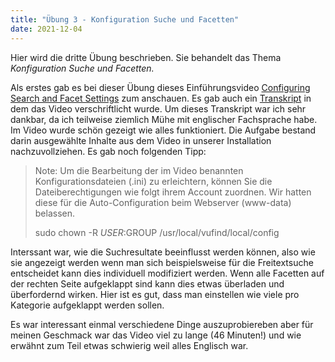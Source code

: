 ```yaml
---
title: "Übung 3 - Konfiguration Suche und Facetten"
date: 2021-12-04
---
```


Hier wird die dritte Übung beschrieben. Sie behandelt das Thema *Konfiguration Suche und Facetten.*

Als erstes gab es bei dieser Übung dieses Einführungsvideo [Configuring Search and Facet Settings](https://www.youtube.com/watch?v=qFbW8u9UQyM&list=PL5_8_wT3JpgE5rv38PwE2ulKlgzBY389y&index=5) zum anschauen. Es gab auch ein [Transkript](https://vufind.org/wiki/videos:configuring_search_and_facet_settings) in dem das Video verschriftlicht wurde. Um dieses Transkript war ich sehr dankbar, da ich teilweise ziemlich Mühe mit englischer Fachsprache habe. Im Video wurde schön gezeigt wie alles funktioniert. 
Die Aufgabe bestand darin ausgewählte Inhalte aus dem Video in unserer Installation nachzuvollziehen. Es gab noch folgenden Tipp:

>Note:
>Um die Bearbeitung der im Video benannten Konfigurationsdateien (.ini) zu erleichtern, können Sie die Dateiberechtigungen wie folgt ihrem Account zuordnen.
>Wir hatten diese für die Auto-Configuration beim Webserver (www-data) belassen.
>
>sudo chown -R $USER:$GROUP /usr/local/vufind/local/config

Interssant war, wie die Suchresultate beeinflusst werden können, also wie sie angezeigt werden wenn man sich beispielsweise für die Freitextsuche entscheidet kann dies individuell modifiziert werden. Wenn alle Facetten auf der rechten Seite aufgeklappt sind kann dies etwas überladen und überfordernd wirken. Hier ist es gut, dass man einstellen wie viele pro Kategorie aufgeklappt werden sollen.

Es war interessant einmal verschiedene Dinge auszuprobiereben aber für meinen Geschmack war das Video viel zu lange (46 Minuten!) und wie erwähnt zum Teil etwas schwierig weil alles Englisch war.

